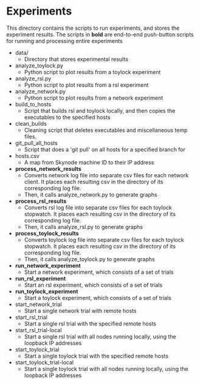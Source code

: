 # Experiments

This directory contains the scripts to run experiments, and stores the experiment results.
The scripts in **bold** are end-to-end push-button scripts for running and processing 
entire experiments

- data/
    * Directory that stores experimental results
- analyze_toylock.py
    * Python script to plot results from a toylock experiment
- analyze_rsl.py
    * Python script to plot results from a rsl experiment
- analyze_network.py
    * Python script to plot results from a network experiment
- build_to_hosts
    * Script that builds rsl and toylock locally, and then copies the executables to the specified hosts
- clean_builds
    * Cleaning script that deletes executables and miscellaneous temp files.
- git_pull_all_hosts
    * Script that does a 'git pull' on all hosts for a specified branch for
- hosts.csv
    * A map from Skynode machine ID to their IP address
- **process_network_results**
    * Converts network log file into separate csv files for each network client. It places each resulting csv in the directory of its corresponding log file.
    * Then, it calls analyze_network.py to generate graphs
- **process_rsl_results**
    * Converts rsl log file into separate csv files for each toylock stopwatch. It places each resulting csv in the directory of its corresponding log file.
    * Then, it calls analyze_rsl.py to generate graphs
- **process_toylock_results**
    * Converts toylock log file into separate csv files for each toylock stopwatch. It places each resulting csv in the directory of its corresponding log file.
    * Then, it calls analyze_toylock.py to generate graphs
- **run_network_experiment**
    * Start a network experiment, which consists of a set of trials
- **run_rsl_experiment**
    * Start an rsl experiment, which consists of a set of trials
- **run_toylock_experiment**
    * Start a toylock experiment, which consists of a set of trials
- start_network_trial
    * Start a single network trial with remote hosts
- start_rsl_trial
    * Start a single rsl trial with the specified remote hosts
- start_rsl_trial-local
    * Start a single rsl trial with all nodes running locally, using the loopback IP addresses
- start_toylock_trial
    * Start a single toylock trial with the specified remote hosts
- start_toylock_trial-local
    * Start a single toylock trial with all nodes running locally, using the loopback IP addresses

    